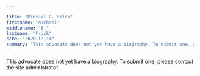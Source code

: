 ```yaml
---

title: "Michael G. Frick"
firstname: "Michael"
middlename: "G."
lastname: "Frick"
date: "2020-12-14"
summary: "This advocate does not yet have a biography. To submit one, please contact the site administrator."
---
```

This advocate does not yet have a biography. To submit one, please contact the site administrator.

